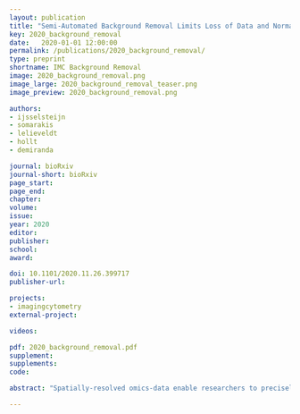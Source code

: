 ```yaml
---
layout: publication
title: "Semi-Automated Background Removal Limits Loss of Data and Normalises the Images for Downstream Analysis of Imaging Mass Cytometry Data"
key: 2020_background_removal
date:   2020-01-01 12:00:00
permalink: /publications/2020_background_removal/
type: preprint
shortname: IMC Background Removal
image: 2020_background_removal.png
image_large: 2020_background_removal_teaser.png
image_preview: 2020_background_removal.png

authors:
- ijsselsteijn
- somarakis
- lelieveldt
- hollt
- demiranda

journal: bioRxiv
journal-short: bioRxiv
page_start: 
page_end: 
chapter:
volume: 
issue: 
year: 2020
editor:
publisher:
school:
award:

doi: 10.1101/2020.11.26.399717
publisher-url:

projects:
- imagingcytometry
external-project:

videos:

pdf: 2020_background_removal.pdf
supplement:
supplements:
code: 

abstract: "Spatially-resolved omics-data enable researchers to precisely distinguish cell types in tissue and explore their spatial interactions, enabling deep understanding of tissue functionality. To understand what causes or deteriorates a disease and identify related biomarkers, clinical researchers regularly perform large-scale cohort studies, requiring the comparison of such data at cellular level. In such studies, with little a-priori knowledge of what to expect in the data, explorative data analysis is a necessity. Here, we present an interactive visual analysis workflow for the comparison of cohorts of spatially-resolved omics-data. Our workflow allows the comparative analysis of two cohorts based on multiple levels-of-detail, from simple abundance of contained cell types over complex co-localization patterns to individual comparison of complete tissue images. As a result, the workflow enables the identification of cohort-differentiating features, as well as outlier samples at any stage of the workflow. During the development of the workflow, we continuously consulted with domain experts. To show the effectiveness of the workflow we conducted multiple case studies with domain experts from different application areas and with different data modalities."

---
```

